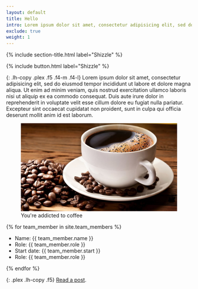 ```yaml
---
layout: default
title: Hello
intro: Lorem ipsum dolor sit amet, consectetur adipisicing elit, sed do eiusmod tempor incididunt ut labore et dolore magna aliqua.
exclude: true
weight: 1
---
```


{% include section-title.html label="Shizzle" %}

{% include button.html label="Shizzle" %}

{: .lh-copy .plex .f5 .f4-m .f4-l}
Lorem ipsum dolor sit amet, consectetur adipisicing elit, sed do eiusmod tempor incididunt ut labore et dolore magna aliqua. Ut enim ad minim veniam, quis nostrud exercitation ullamco laboris nisi ut aliquip ex ea commodo consequat. Duis aute irure dolor in reprehenderit in voluptate velit esse cillum dolore eu fugiat nulla pariatur. Excepteur sint occaecat cupidatat non proident, sunt in culpa qui officia deserunt mollit anim id est laborum.

<figure>
  <img src="img/coffee.jpg" alt="Coffee">
  <figcaption class="plex gray">You're addicted to coffee</figcaption>
</figure>

{% for team_member in site.team_members %}
<ul class="plex lh-copy f5">
  <li>Name: {{ team_member.name }}</li>
  <li>Role: {{ team_member.role }}</li>
  <li>Start date: {{ team_member.start }}</li>
  <li>Role: {{ team_member.role }}</li>
</ul>
{% endfor %}

{: .plex .lh-copy .f5}
[Read a post](/2018/03/11/example-post/).
